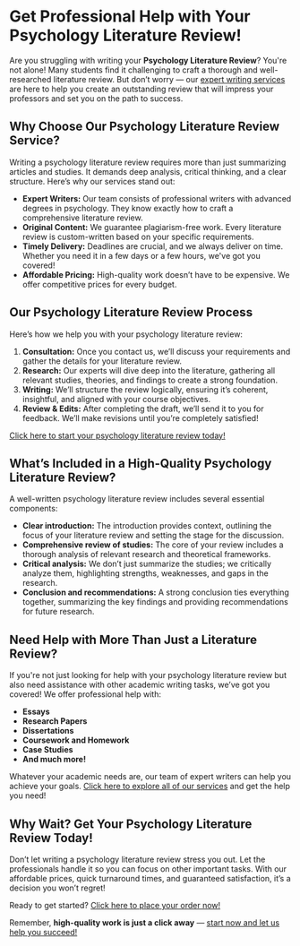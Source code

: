 # Get Professional Help with Your Psychology Literature Review!

Are you struggling with writing your **Psychology Literature Review**? You're not alone! Many students find it challenging to craft a thorough and well-researched literature review. But don’t worry — our [expert writing services](https://tinyurl.com/topessay?keyword=psychology+literature+review) are here to help you create an outstanding review that will impress your professors and set you on the path to success.

## Why Choose Our Psychology Literature Review Service?

Writing a psychology literature review requires more than just summarizing articles and studies. It demands deep analysis, critical thinking, and a clear structure. Here’s why our services stand out:

- **Expert Writers:** Our team consists of professional writers with advanced degrees in psychology. They know exactly how to craft a comprehensive literature review.
- **Original Content:** We guarantee plagiarism-free work. Every literature review is custom-written based on your specific requirements.
- **Timely Delivery:** Deadlines are crucial, and we always deliver on time. Whether you need it in a few days or a few hours, we've got you covered!
- **Affordable Pricing:** High-quality work doesn’t have to be expensive. We offer competitive prices for every budget.

## Our Psychology Literature Review Process

Here’s how we help you with your psychology literature review:

1. **Consultation:** Once you contact us, we’ll discuss your requirements and gather the details for your literature review.
2. **Research:** Our experts will dive deep into the literature, gathering all relevant studies, theories, and findings to create a strong foundation.
3. **Writing:** We’ll structure the review logically, ensuring it’s coherent, insightful, and aligned with your course objectives.
4. **Review & Edits:** After completing the draft, we’ll send it to you for feedback. We’ll make revisions until you’re completely satisfied!

[Click here to start your psychology literature review today!](https://tinyurl.com/topessay?keyword=psychology+literature+review)

## What’s Included in a High-Quality Psychology Literature Review?

A well-written psychology literature review includes several essential components:

- **Clear introduction:** The introduction provides context, outlining the focus of your literature review and setting the stage for the discussion.
- **Comprehensive review of studies:** The core of your review includes a thorough analysis of relevant research and theoretical frameworks.
- **Critical analysis:** We don’t just summarize the studies; we critically analyze them, highlighting strengths, weaknesses, and gaps in the research.
- **Conclusion and recommendations:** A strong conclusion ties everything together, summarizing the key findings and providing recommendations for future research.

## Need Help with More Than Just a Literature Review?

If you're not just looking for help with your psychology literature review but also need assistance with other academic writing tasks, we’ve got you covered! We offer professional help with:

- **Essays**
- **Research Papers**
- **Dissertations**
- **Coursework and Homework**
- **Case Studies**
- **And much more!**

Whatever your academic needs are, our team of expert writers can help you achieve your goals. [Click here to explore all of our services](https://tinyurl.com/topessay?keyword=psychology+literature+review) and get the help you need!

## Why Wait? Get Your Psychology Literature Review Today!

Don’t let writing a psychology literature review stress you out. Let the professionals handle it so you can focus on other important tasks. With our affordable prices, quick turnaround times, and guaranteed satisfaction, it’s a decision you won’t regret!

Ready to get started? [Click here to place your order now!](https://tinyurl.com/topessay?keyword=psychology+literature+review)

Remember, **high-quality work is just a click away** — [start now and let us help you succeed!](https://tinyurl.com/topessay?keyword=psychology+literature+review)
